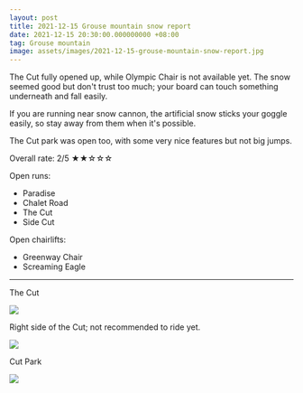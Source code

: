 ```yaml
---
layout: post
title: 2021-12-15 Grouse mountain snow report
date: 2021-12-15 20:30:00.000000000 +08:00
tag: Grouse mountain
image: assets/images/2021-12-15-grouse-mountain-snow-report.jpg
---
```

The Cut fully opened up, while Olympic Chair is not available yet. The snow seemed good but don't trust too much; your board can touch something underneath and fall easily.

If you are running near snow cannon, the artificial snow sticks your goggle easily, so stay away from them when it's possible.

The Cut park was open too, with some very nice features but not big jumps.

Overall rate: 2/5 ★★☆☆☆

Open runs:

* Paradise
* Chalet Road
* The Cut
* Side Cut

Open chairlifts:

* Greenway Chair
* Screaming Eagle

---

The Cut

![](https://lh3.googleusercontent.com/fife/AAWUweW8ndakZdm7Z7kIWqzpCXfHV9-NzzeQbjXsDqhyvwiM99VE5rzgCYX4ILHyQtptBYY_5Lio8BpdwQIHzn5Rvf1h-vDcZdh1ysIJK6qvOe5oQsTrdZ_kB8-2wGU8isKxWse5V7lW7f25u_CRO2O-lYOpS71tDglh8V7_INkLR4R-cbNbBP2mly7pPl-HtBdQ57VCTmnac2fvVgts3JdmkGa_4nX0denrQjplCAnQF7vRz-mbRhQrInv6UCzB-NokITY9tyJBd7pdxpUl-NWOdE9z_Xol9yj6l9vwAtzxMdpINS_ZvxgJKgCnDARbFadUXS4w45sta4ZuSVifx1CQLLT0PnuvNcZdKfYtnGcgHD2jCids2AKsHjZXPq0OhFp6K-lJxFMPLZh3rE2A3iivpuHMh9KVBI3-YDhsMIpFUYyPuAHVAblInCg1jfrhUWpeO1JuYxWEPnpwLwRFMJGKnbHp07dnzHVVWbCYFUaJOsSWgcWxjSRqlwE_Qt4NnSpsW4h5x8FoijAdLLQ3Q_Z6ERliGOUWNEdaOcWC_JVpIFdHS705_bG2sIJYmFna9NPZOjaJDkBxwx0pNEmQplLQ3TgWfQYPfD1ZTpC8VbfDKpnNf2i63jJLhq-Q5RKxCbNkkElp8zLEdWCGzcUEQ5EcCIyVAnebna7v7DoJJ2i99G9HJOy3o8VyV77lSCVvl8O68Ov1z2rWAsPSPd-Ogek9rOw2iQ=w2629-h1971-no?authuser=0)

Right side of the Cut; not recommended to ride yet.

![](https://lh3.googleusercontent.com/fife/AAWUweWzkFQwln5ShUV3tmKujKV7QvKJmwzJ8ZyYCw0MCB1aG5CN8pMLNV7CKrIrdXeFGOmW6smhh8pBMDG4pPlbBhhZEN4LkXd7xhMhiQ-wP1gdt2ItAKRXOPqftblnaBrfRnGBA9t4MU42GJwAcrOmBKv_QAdV_5EPjDvN1QmPAwUGYxP9X30dkqt2Eo6spP_CrWRYnBo-DemQM2RCvDt8Nz2wXcwVI6pjBOsYrHIml_Kg5vY2dU9DYbMUAWCem3mH9-0oIBfZHBJKhdl9ADGivB38iAD8MYWUfHY9tcojPbSSLp2GGbPeF3QpjOcOrmFwzFQ_5LMMzTY7HoNz0ViDm5yppigqk_uZyHCaICx2cczfJ4Mg7qQtKBY5FMHJweL3KvnibdsQPYRp1g613_jd5hKfZPGfcdY270Z-bN3YaFd6-sMc9cyBUPYgYrNeQqPaeTpahrsa1iQ66dB8KEy4qg_5AIEZDNf2o_JBXbGwrXQCLbT-SrwaofJ8eED75rJ6_mqiJj3JXDttLjFRmPZ3S4js1oDtKd8TJ_bIxMG6REY6nJp9SZgAJJcZ41PWIuVDPuQCsuBMGXB74dhCBCbgmxxxBi2gENbvrAZjXvzqj7ufPDefoLiBh4jJIdXMjF_WqQ4bVFJJX-t57IxBGpu6B9f72PHr7KBb0jAtF61lQyUPrFpw5VTl1XPb1Ky0x-zn4PcB7mhHOCRVW5fzTzHD57w_LQ=w2629-h1971-no?authuser=0)

Cut Park

![](https://lh3.googleusercontent.com/fife/AAWUweWPmVujlg04pPx0nvOaZCFskdnJjXx0g4Gja3v9JV_iwiOj9eAt4LLxzIG_1e9B3AM-kU__inV44ZG2Z82JnpDcqkFp5ZxvT2FKs7HQpuOZ-jdJooV2u59dc631Od8GZArffWhDACkEIOjydmHCtauI6ie-R25myPaqaFoK3Ruogmy8ieUD_On0R9zHuoJ5W_n65RDNY9M9UcGJ3xwkNAry-_d61jfnjgNU775PCN09-YT0xPSmmhvePKDNEWGQAgrCKKeudnWnIp46iFEz4AMLVhbKw_7UVd64gADuqrmx0kq5LkXWy00paV4gezXRrJ-VzE6Or6ULR4jcYpxMdbnND8A_sZ4U5wf1Sh3hfd7QFiutRVpcCHqz7qLRYYO2E6SvukTyh5mKxWM9vecFnhEpB-zk1mnP1L6SKmdrcQ4uBja1kRzYoF-jn_sBq6PecbEbSZIxT7DDeSwbVND289dCX4_q5R0KBDkF3T_BnxFhcbB-3PWynkLWN2RFkOU9fcvfydnpKE41pnsRbwJVVhiSJtmMGXnJAlFgS61Fwk7fWKYiXiqtMYzpc_Ct54PjahgHxSUTHo9MHkKnPO5FcRQWM0GTYpgxkKbJcBG1IW1Lee0m3Z3-4fvn09eW7U6aOSMVaR9bZ5Wk2sR-48kCH1AztiVusiIZTtJwsJ5khvqsjw7Im7Zl-bOTjWosBIaEVseB0N5U6H99aJr7iCLq44Tocw=w2629-h1971-no?authuser=0)
